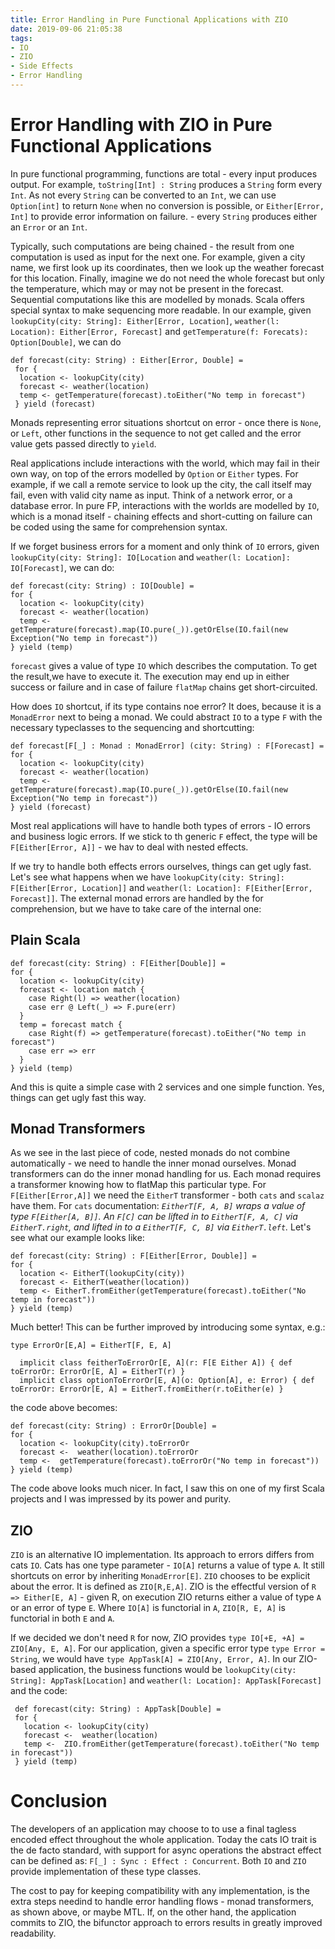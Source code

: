 ```yaml
---
title: Error Handling in Pure Functional Applications with ZIO
date: 2019-09-06 21:05:38
tags:
- IO
- ZIO
- Side Effects
- Error Handling 
---
```


# Error Handling with ZIO in Pure Functional Applications

In pure functional programming, functions are total - every input produces output. For example, `toString[Int] : String` 
produces a `String` form every `Int`. As not every `String` can be converted to an `Int`, we can use `Option[int]` to
return `None` when no conversion is possible, 
or `Either[Error, Int]` to provide error information on failure. - every `String` produces either an `Error` or an `Int`. 

Typically, such computations are being chained - the result from one computation is used as input for the next one. 
For example, given a city name, we first look up its coordinates, then we look up the weather forecast for this location. 
Finally, imagine we do not need the whole forecast but only the temperature, which may or may not be present in the forecast.
Sequential computations like this are modelled by monads. Scala offers special syntax to make sequencing more readable.
In our example, given `lookupCity(city: String]: Either[Error, Location]`,
 ``weather(l: Location): Either[Error, Forecast]`` and ``getTemperature(f: Forecats): Option[Double]``,
we can do
```
def forecast(city: String) : Either[Error, Double] =
 for {
  location <- lookupCity(city)
  forecast <- weather(location)
  temp <- getTemperature(forecast).toEither("No temp in forecast")
 } yield (forecast)
```

Monads representing error situations shortcut on error - once there is `None`, or `Left`, other functions 
in the 
sequence to not get called and the error value gets passed 
directly to `yield`.

Real applications include 
interactions with the world, which may fail in their own way, on top of the errors modelled
by `Option` or `Either` types.
For example, if we call a remote service to look up the city, the call itself may fail, even 
with valid city name as input. Think of a network error, or a database error. In pure FP,
interactions with the worlds
are modelled by `IO`, which is a monad itself - chaining effects and short-cutting on failure
can be coded using the same for comprehension syntax. 

If 
we forget business errors for a moment and only think of `IO` errors, given 
`lookupCity(city: String]: IO[Location` and ``weather(l: Location]: IO[Forecast]``,
we can do: 
```
def forecast(city: String) : IO[Double] =
for {
  location <- lookupCity(city)
  forecast <- weather(location)
  temp <- getTemperature(forecast).map(IO.pure(_)).getOrElse(IO.fail(new Exception("No temp in forecast"))
} yield (temp)
```

`forecast` gives a value of type `IO` which describes the computation. To get the result,we have to 
execute it. The execution may end up in either success or failure and in case of failure `flatMap` chains get short-circuited.

How does `IO` shortcut, if its type contains noe error? It does, because it is a `MonadError` next to being a monad. 
We could abstract `IO` to a type `F` with the necessary typeclasses to the sequencing and shortcutting: 
```
def forecast[F[_] : Monad : MonadError] (city: String) : F[Forecast] =
for {
  location <- lookupCity(city)
  forecast <- weather(location)
  temp <- getTemperature(forecast).map(IO.pure(_)).getOrElse(IO.fail(new Exception("No temp in forecast"))
} yield (forecast)
```

Most real applications will have to handle both types of errors - IO errors and business logic errors. If
we stick to th generic `F` effect, the type will be `F[Either[Error, A]]` - we hav to deal with nested effects.

If we try to handle both effects errors ourselves, things can get ugly fast.
Let's see what happens when we have `lookupCity(city: String]: F[Either[Error, Location]]` and 
`weather(l: Location]: F[Either[Error, Forecast]]`. The external monad errors are handled
by the for comprehension, but we have to take care of the internal one:

## Plain Scala

```
def forecast(city: String) : F[Either[Double]] =
for {
  location <- lookupCity(city)
  forecast <- location match {
    case Right(l) => weather(location)
    case err @ Left(_) => F.pure(err)
  }
  temp = forecast match {
    case Right(f) => getTemperature(forecast).toEither("No temp in forecast")
    case err => err
  }
} yield (temp)
```
And this is quite a simple case with 2 services and one simple function. Yes, things can get ugly fast this way.

## Monad Transformers

As we see in the last piece of code, nested monads do not combine automatically - we need to handle the inner monad
ourselves. Monad transformers can do the inner monad handling for us. Each monad requires a transformer knowing how to
flatMap this particular type.
 For `F[Either[Error,A]]` we need the `EitherT` transformer - both `cats` and `scalaz` have them. For `cats` documentation:
 _`EitherT[F, A, B]` wraps a value of type `F[Either[A, B]]`. An `F[C]` can be lifted in to `EitherT[F, A, C]` via `EitherT.right`,
 and lifted in to a `EitherT[F, C, B]` via `EitherT.left`._
 Let's see what our example looks like:
 ```
 def forecast(city: String) : F[Either[Error, Double]] =
 for {
   location <- EitherT(lookupCity(city))
   forecast <- EitherT(weather(location))
   temp <- EitherT.fromEither(getTemperature(forecast).toEither("No temp in forecast"))
 } yield (temp)
```
 
Much better! This can be further improved by introducing some syntax, e.g.:

```
type ErrorOr[E,A] = EitherT[F, E, A]

  implicit class feitherToErrorOr[E, A](r: F[E Either A]) { def toErrorOr: ErrorOr[E, A] = EitherT(r) }
  implicit class optionToErrorOr[E, A](o: Option[A], e: Error) { def toErrorOr: ErrorOr[E, A] = EitherT.fromEither(r.toEither(e) }
```
the code above becomes:

 ```
 def forecast(city: String) : ErrorOr[Double] =
 for {
   location <- lookupCity(city).toErrorOr
   forecast <-  weather(location).toErrorOr
   temp <-  getTemperature(forecast).toErrorOr("No temp in forecast"))
 } yield (temp)
```

The code above looks much nicer. In fact, I saw this on one of my first Scala projects and I was impressed by its power and purity. 

## ZIO

`ZIO` is an alternative IO implementation. Its approach to errors differs from cats `IO`. 
Cats has one type parameter - `IO[A]` returns a value of type `A`. It still shortcuts on error by inheriting `MonadError[E]`. 
`ZIO` chooses to be explicit about the error. It is defined as
 `ZIO[R,E,A]`.  ZIO is the effectful version of `R => Either[E, A]` - given R, on execution ZIO returns either a value of type 
 `A` or an error of type `E`. Where `IO[A]` is functorial in `A`, `ZIO[R, E, A]` is functorial in both `E` and `A`. 
 
 If we decided we don't need `R` for now, ZIO provides `type IO[+E, +A] = ZIO[Any, E, A]`. 
 For our application, given a specific error type `type Error = String`, we would have 
 `type AppTask[A] = ZIO[Any, Error, A]`. In our ZIO-based application,
  the business functions would be `lookupCity(city: String]: AppTask[Location]` 
  and `weather(l: Location]: AppTask[Forecast]` and the code:
```
 def forecast(city: String) : AppTask[Double] =
 for {
   location <- lookupCity(city)
   forecast <-  weather(location)
   temp <-  ZIO.fromEither(getTemperature(forecast).toEither("No temp in forecast"))
 } yield (temp)

```

# Conclusion

The developers of an application may choose to to use a final tagless encoded effect 
throughout the whole application. Today the cats IO trait is the de facto standard, with support for async operations
the abstract effect can be defined as:
   `F[_] : Sync : Effect : Concurrent`. Both `IO` and `ZIO` provide implementation of these type classes.
   
The cost to pay for keeping compatibility with any implementation, is the extra steps needind to 
handle error handling flows - monad transformers, as shown above, or maybe MTL. If, on the other hand,
the application commits to ZIO, the bifunctor approach to errors results in greatly improved readability. 



